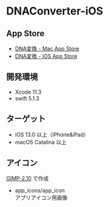 # DNAConverter-iOS
## App Store
* [DNA変換 - Mac App Store](https://apps.apple.com/jp/app/dna%E5%A4%89%E6%8F%9B/id1494127578?mt=12)
* [DNA変換 - iOS App Store](https://apps.apple.com/app/id1493994947)

## 開発環境
* Xcode 11.3
* swift 5.1.3

## ターゲット
* iOS 13.0 以上（iPhone&iPad）
* macOS Catalina 以上 

## アイコン
[GIMP-2.10](https://www.gimp.org/) で作成

* app_icons/app_icon  
アプリアイコン用画像  